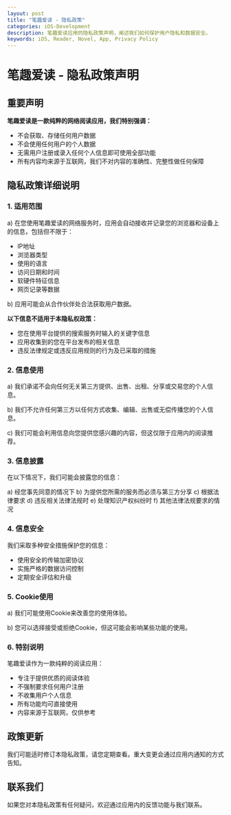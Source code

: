 ```yaml
---
layout: post
title: "笔趣爱读 - 隐私政策"
categories: iOS-Development
description: 笔趣爱读应用的隐私政策声明，阐述我们如何保护用户隐私和数据安全。
keywords: iOS, Reader, Novel, App, Privacy Policy
---
```

# 笔趣爱读 - 隐私政策声明

## 重要声明

**笔趣爱读是一款纯粹的网络阅读应用，我们特别强调：**

- 不会获取、存储任何用户数据
- 不会使用任何用户的个人数据
- 无需用户注册或录入任何个人信息即可使用全部功能
- 所有内容均来源于互联网，我们不对内容的准确性、完整性做任何保障

## 隐私政策详细说明

### 1. 适用范围

a) 在您使用笔趣爱读的网络服务时，应用会自动接收并记录您的浏览器和设备上的信息，包括但不限于：

- IP地址
- 浏览器类型
- 使用的语言
- 访问日期和时间
- 软硬件特征信息
- 网页记录等数据

b) 应用可能会从合作伙伴处合法获取用户数据。

**以下信息不适用于本隐私权政策：**

- 您在使用平台提供的搜索服务时输入的关键字信息
- 应用收集到的您在平台发布的相关信息
- 违反法律规定或违反应用规则的行为及已采取的措施

### 2. 信息使用

a) 我们承诺不会向任何无关第三方提供、出售、出租、分享或交易您的个人信息。

b) 我们不允许任何第三方以任何方式收集、编辑、出售或无偿传播您的个人信息。

c) 我们可能会利用信息向您提供您感兴趣的内容，但这仅限于应用内的阅读推荐。

### 3. 信息披露

在以下情况下，我们可能会披露您的信息：

a) 经您事先同意的情况下
b) 为提供您所需的服务而必须与第三方分享
c) 根据法律要求
d) 违反相关法律法规时
e) 处理知识产权纠纷时
f) 其他法律法规要求的情况

### 4. 信息安全

我们采取多种安全措施保护您的信息：

- 使用安全的传输加密协议
- 实施严格的数据访问控制
- 定期安全评估和升级

### 5. Cookie使用

a) 我们可能使用Cookie来改善您的使用体验。

b) 您可以选择接受或拒绝Cookie，但这可能会影响某些功能的使用。

### 6. 特别说明

笔趣爱读作为一款纯粹的阅读应用：

- 专注于提供优质的阅读体验
- 不强制要求任何用户注册
- 不收集用户个人信息
- 所有功能均可直接使用
- 内容来源于互联网，仅供参考

## 政策更新

我们可能适时修订本隐私政策，请您定期查看。重大变更会通过应用内通知的方式告知。

## 联系我们

如果您对本隐私政策有任何疑问，欢迎通过应用内的反馈功能与我们联系。
